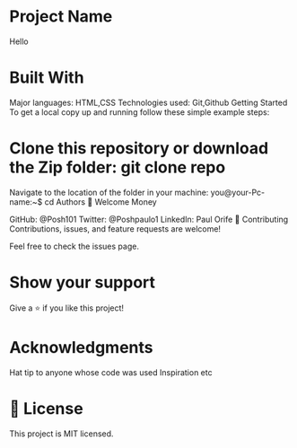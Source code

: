 # Project Name
Hello

# Built With
Major languages: HTML,CSS
Technologies used: Git,Github
Getting Started
To get a local copy up and running follow these simple example steps:

# Clone this repository or download the Zip folder: git clone repo [<link>](https://github.com/habasm/HelloMicroverse.git)
Navigate to the location of the folder in your machine: you@your-Pc-name:~$ cd <folder>
Authors
👤 Welcome Money

GitHub: @Posh101
Twitter: @Poshpaulo1
LinkedIn: Paul Orife
🤝 Contributing
Contributions, issues, and feature requests are welcome!

Feel free to check the issues page.

# Show your support
Give a ⭐️ if you like this project!

# Acknowledgments
Hat tip to anyone whose code was used
Inspiration
etc
# 📝 License
This project is MIT licensed.
